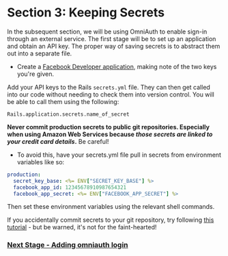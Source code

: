 # Section 3: Keeping Secrets

In the subsequent section, we will be using OmniAuth to enable sign-in through an external service. The first stage will be to set up an application and obtain an API key. The proper way of saving secrets is to abstract them out into a separate file.

* Create a [Facebook Developer application](http://developers.facebook.com), making note of the two keys you're given.

Add your API keys to the Rails `secrets.yml` file. They can then get called into our code without needing to check them into version control. You will be able to call them using the following:

`Rails.application.secrets.name_of_secret`

**Never commit production secrets to public git repositories. Especially when using Amazon Web Services because *those secrets are linked to your credit card details*.** Be careful!

* To avoid this, have your secrets.yml file pull in secrets from environment variables like so:

```yml
production:
  secret_key_base: <%= ENV["SECRET_KEY_BASE"] %>
  facebook_app_id: 12345678910987654321
  facebook_app_secret: <%= ENV["FACEBOOK_APP_SECRET"] %>
```

Then set these environment variables using the relevant shell commands.

If you accidentally commit secrets to your git repository, try following [this tutorial](https://help.github.com/articles/remove-sensitive-data/) - but be warned, it's not for the faint-hearted!

### [Next Stage - Adding omniauth login](4_adding_omniauth_login.md)
